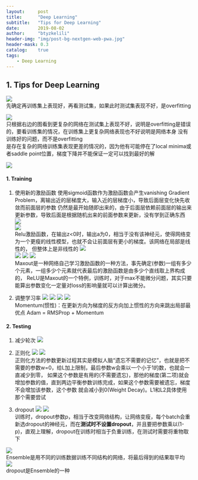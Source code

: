```yaml
---
layout:     post
title:      "Deep Learning"
subtitle:   "Tips for Deep Learning"
date:       2019-08-02
author:     "btyzkelili"
header-img: "img/post-bg-nextgen-web-pwa.jpg"
header-mask: 0.3
catalog:    true
tags:
    - Deep Learning
---  
```

## 1. Tips for Deep Learning
![](/img/lhy_ml/tip-1.png)  
先确定再训练集上表现好，再看测试集，如果此时测试集表现不好，是overfitting

![](/img/lhy_ml/tip-2.png)  
只根据右边的图看到更复杂的网络在测试集上表现不好，说明是overfitting是错误的，要看训练集的情况，在训练集上更复杂网络表现也不好说明是网络本身
没有训练好的问题，而不是overfitting  
是存在复杂的网络训练集表现更差的情况的，因为他有可能停在了local minima或者saddle point位置，梯度下降并不能保证一定可以找到最好的解

![](/img/lhy_ml/tip-3.png)  

#### 1. Training 
1. 使用新的激励函数
使用sigmoid函数作为激励函数会产生vanishing Gradient Problem，离输出近的层梯度大，输入近的层梯度小，导致后面层变化快先收敛而前面层的参数
仍然是最开始随即出来的，由于后面层依赖前面层的输出来更新参数，导致后面是根据随机出来的前面参数来更新，没有学到正确东西
![](/img/lhy_ml/tip-4.png)  
![](/img/lhy_ml/tip-5.png)  
Relu激励函数，在输出z<0时，输出a为0，相当于没有该神经元，使得网络变为一个更瘦的线性模型，也就不会让前面层有更小的梯度。该网络在局部是线性的，
但整体上是非线性的
![](/img/lhy_ml/tip-6.png)   
![](/img/lhy_ml/tip-7.png)   ![](/img/lhy_ml/tip-8.png)   ![](/img/lhy_ml/tip-9.png)   
 Maxout是一种网络自己学习激励函数的一种方法，事先确定(参数)一组有多少个元素，一组多少个元素就代表最后的激励函数是由多少个直线取上界构成的，
 ReLU是Maxout的一个特例，训练时，对于max不能微分问题，其实只要能算出参数变化一定量对loss的影响量就可以计算出微分。
 
2. 调整学习率
![](/img/lhy_ml/tip-10.png)   ![](/img/lhy_ml/tip-13.png)   ![](/img/lhy_ml/tip-11.png)   ![](/img/lhy_ml/tip-12.png)   
Momentum(惯性)：在更新方向为梯度的反方向加上惯性的方向来跳出局部最优点
Adam = RMSProp + Momentum

#### 2. Testing
1. 减少轮次
![](/img/lhy_ml/tip-14.png)   

2. 正则化
![](/img/lhy_ml/tip-15.png)   ![](/img/lhy_ml/tip-16.png)   
正则化方法的参数更新过程其实是模拟人脑“遗忘不需要的记忆”，也就是把不需要的参数w=0，给L加上限制，最后参数w会乘以一个小于1的数，也就会一直减少到零，
如果这个参数是有用的(不需要遗忘)，那他的梯度(第二项)就会增加参数的值，直到两边平衡参数训练完成，如果这个参数需要被遗忘，梯度不会增加该参数，这个参数
就会减小到0(Weight Decay)。L1和L2具体使用那个需要尝试

3. dropout
![](/img/lhy_ml/tip-17.png)   ![](/img/lhy_ml/tip-18.png)   
训练时，dropout参数p，相当于改变网络结构，让网络变瘦，每个batch会重新选dropout的神经元，而在**测试时不设置dropout**，并且要把参数乘以(1-p)，直观上理解，dropout在训练时相当于负重训练，在测试时需要将重物取下

![](/img/lhy_ml/tip-19.png)   
Ensemble是用不同的训练数据训练不同结构的网络，将最后得到的结果取平均
![](/img/lhy_ml/tip-20.png)   
dropout是Ensemble的一种






